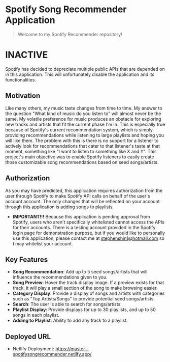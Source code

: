 # Spotify Song Recommender Application

> Welcome to my Spotify Recommender repository!

# INACTIVE
Spotify has decided to depreciate multiple public APIs that are depended on in this application. This will unfortunately disable the application and its functionalities.

## Motivation

Like many others, my music taste changes from time to time. My answer to the question "What kind of music do you listen to" will almost never be the same. My volatile preference for music produces an obstacle for exploring new tracks and artists that fit the current phase I'm in. This is especially true because of Spotify's current recommendation system, which is simply providing recommendations while listening to large playlists and hoping you will like them. The problem with this is there is no support for a listener to actively look for recommendations that cater to that listener's taste at that moment, something like "I want to listen to something like X and Y". This project's main objective was to enable Spotify listeners to easily create those customizable song recommendations based on seed songs/artists.

## Authorization

As you may have predicted, this application requires authorization from the user through Spotify to make Spotify API calls on behalf of the user's account account. The only changes that will be reflected on your account through this application is adding songs to playlists. 

- **IMPORTANT!!!** Because this application is pending approval from Spotify, users who aren't specifically whitelisted cannot access the APIs for their accounts. There is a testing account provided in the Spotify login page for demonstration purpose, but if you would like to personally use this application, please contact me at stephenshin1@hotmail.com so I may whitelist your account.

## Key Features

- **Song Recommendation**: Add up to 5 seed songs/artists that will influence the recommendations given to you.
- **Song Preview**: Hover the track display image. If a preview exists for that track, it will play a small section of the song to make browsing easier.
- **Category Display**: Provide a display of songs and artists with categories such as "Top Artists/Songs" to provide potential seed songs/artists.
- **Search**: The user is able to search for songs/artists.
- **Playlist Display**: Provide displays for up to 30 playlists, and up to 50 songs in each playlist.
- **Adding to Playlist**: Ability to add any track to a playlist.

## Deployed URL

- Netlify Deployment: https://master--spotifysongrecommender.netlify.app/

